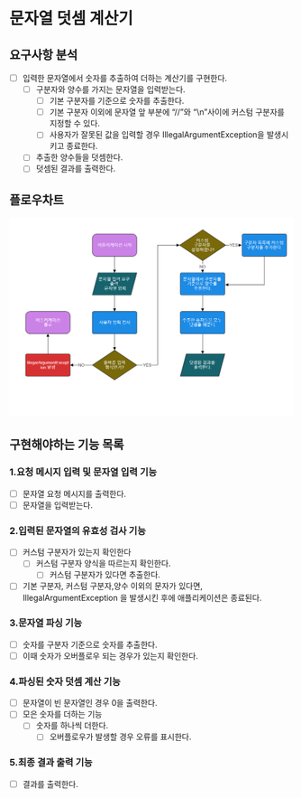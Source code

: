 # 문자열 덧셈 계산기

## 요구사항 분석

- [ ]  입력한 문자열에서 숫자를 추출하여 더하는 계산기를 구현한다.
    - [ ]  구분자와 양수를 가지는 문자열을 입력받는다.
        - [ ]  기본 구분자를 기준으로 숫자를 추출한다.
        - [ ]  기본 구분자 이외에 문자열 앞 부분에 “//”와 “\n”사이에 커스텀 구분자를 지정할 수 있다.
        - [ ]  사용자가 잘못된 값을 입력할 경우 IllegalArgumentException을 발생시키고 종료한다.
    - [ ]  추출한 양수들을 덧셈한다.
    - [ ]  덧셈된 결과를 출력한다.

## 플로우차트

![img.png](img.png)

## 구현해야하는 기능 목록

### 1.요청 메시지 입력 및 문자열 입력 기능

- [ ]  문자열 요청 메시지를 출력한다.
- [ ]  문자열을 입력받는다.

### 2.입력된 문자열의 유효성 검사 기능

- [ ]   커스텀 구분자가 있는지 확인한다
    - [ ] 커스텀 구분자 양식을 따르는지 확인한다.
        - [ ]  커스텀 구분자가 있다면 추출한다.

- [ ]  기본 구분자, 커스텀 구분자,양수 이외의 문자가 있다면, IllegalArgumentException 을 발생시킨 후에 애플리케이션은 종료된다.

### 3.문자열 파싱 기능

- [ ]  숫자를 구분자 기준으로 숫자를 추출한다.
- [ ] 이때 숫자가 오버플로우 되는 경우가 있는지 확인한다.

### 4.파싱된 숫자 덧셈 계산 기능

- [ ]  문자열이 빈 문자열인 경우 0을 출력한다.
- [ ]  모은 숫자를 더하는 기능
    - [ ]  숫자를 하나씩 더한다.
        - [ ]  오버플로우가 발생할 경우 오류를 표시한다.

### 5.최종 결과 출력 기능

- [ ]  결과를 출력한다.
